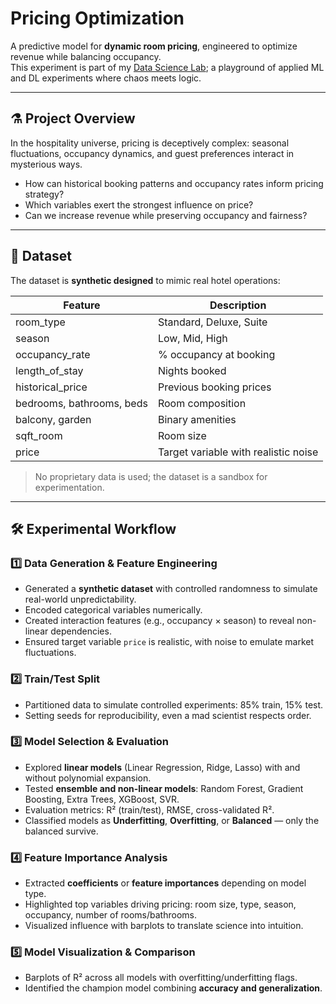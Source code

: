 # Pricing Optimization

A predictive model for **dynamic room pricing**, engineered to optimize revenue while balancing occupancy.  
This experiment is part of my [Data Science Lab](https://github.com/LunAI-dev/data-science-lab); a playground of applied ML and DL experiments where chaos meets logic.

---

## ⚗️ Project Overview

In the hospitality universe, pricing is deceptively complex: seasonal fluctuations, occupancy dynamics, and guest preferences interact in mysterious ways.  

- How can historical booking patterns and occupancy rates inform pricing strategy?  
- Which variables exert the strongest influence on price?  
- Can we increase revenue while preserving occupancy and fairness?

---

## 🧩 Dataset

The dataset is **synthetic designed** to mimic real hotel operations:

| Feature | Description |
|---------|-------------|
| room_type | Standard, Deluxe, Suite |
| season | Low, Mid, High |
| occupancy_rate | % occupancy at booking |
| length_of_stay | Nights booked |
| historical_price | Previous booking prices |
| bedrooms, bathrooms, beds | Room composition |
| balcony, garden | Binary amenities |
| sqft_room | Room size |
| price | Target variable with realistic noise |

> No proprietary data is used; the dataset is a sandbox for experimentation.

---

## 🛠 Experimental Workflow

### 1️⃣ Data Generation & Feature Engineering
- Generated a **synthetic dataset** with controlled randomness to simulate real-world unpredictability.  
- Encoded categorical variables numerically.  
- Created interaction features (e.g., occupancy × season) to reveal non-linear dependencies.  
- Ensured target variable `price` is realistic, with noise to emulate market fluctuations.  

### 2️⃣ Train/Test Split
- Partitioned data to simulate controlled experiments: 85% train, 15% test.  
- Setting seeds for reproducibility, even a mad scientist respects order.

### 3️⃣ Model Selection & Evaluation
- Explored **linear models** (Linear Regression, Ridge, Lasso) with and without polynomial expansion.  
- Tested **ensemble and non-linear models**: Random Forest, Gradient Boosting, Extra Trees, XGBoost, SVR.  
- Evaluation metrics: R² (train/test), RMSE, cross-validated R².  
- Classified models as **Underfitting**, **Overfitting**, or **Balanced** — only the balanced survive.

### 4️⃣ Feature Importance Analysis
- Extracted **coefficients** or **feature importances** depending on model type.  
- Highlighted top variables driving pricing: room size, type, season, occupancy, number of rooms/bathrooms.  
- Visualized influence with barplots to translate science into intuition.

### 5️⃣ Model Visualization & Comparison
- Barplots of R² across all models with overfitting/underfitting flags.  
- Identified the champion model combining **accuracy and generalization**.  

